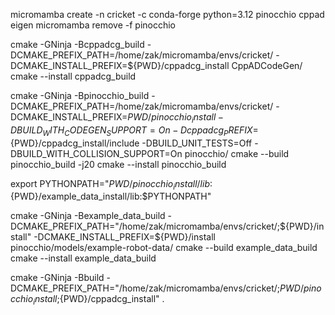 







micromamba create -n cricket -c conda-forge python=3.12 pinocchio cppad eigen
micromamba remove -f pinocchio

cmake -GNinja -Bcppadcg_build -DCMAKE_PREFIX_PATH=/home/zak/micromamba/envs/cricket/ -DCMAKE_INSTALL_PREFIX=${PWD}/cppadcg_install CppADCodeGen/
cmake --install cppadcg_build

cmake -GNinja -Bpinocchio_build -DCMAKE_PREFIX_PATH=/home/zak/micromamba/envs/cricket/ -DCMAKE_INSTALL_PREFIX=${PWD}/pinocchio_install -DBUILD_WITH_CODEGEN_SUPPORT=On -Dcppadcg_PREFIX=${PWD}/cppadcg_install/include -DBUILD_UNIT_TESTS=Off -DBUILD_WITH_COLLISION_SUPPORT=On pinocchio/
cmake --build pinocchio_build -j20
cmake --install pinocchio_build


export PYTHONPATH="${PWD}/pinocchio_install/lib:${PWD}/example_data_install/lib:$PYTHONPATH"


cmake -GNinja -Bexample_data_build -DCMAKE_PREFIX_PATH="/home/zak/micromamba/envs/cricket/;${PWD}/install" -DCMAKE_INSTALL_PREFIX=${PWD}/install pinocchio/models/example-robot-data/
cmake --build example_data_build
cmake --install example_data_build

cmake -GNinja -Bbuild -DCMAKE_PREFIX_PATH="/home/zak/micromamba/envs/cricket/;${PWD}/pinocchio_install;${PWD}/cppadcg_install" .
